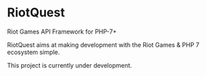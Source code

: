 # RiotQuest
Riot Games API Framework for PHP-7+

RiotQuest aims at making development with the Riot Games & PHP 7 ecosystem simple.

This project is currently under development.
